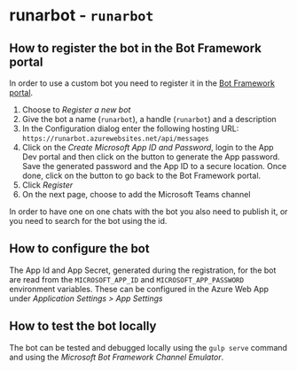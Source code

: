 # runarbot - `runarbot`

## How to register the bot in the Bot Framework portal

In order to use a custom bot you need to register it in the [Bot Framework portal](https://dev.botframework.com/). 

1. Choose to *Register a new bot*
2. Give the bot a name (`runarbot`), a handle (`runarbot`) and a description
3. In the Configuration dialog enter the following hosting URL: `https://runarbot.azurewebsites.net/api/messages`
4. Click on the *Create Microsoft App ID and Password*, login to the App Dev portal and then click on the button to generate the App password. Save the generated password and the App ID to a secure location. Once done, click on the button to go back to the Bot Framework portal.
5. Click *Register*
6. On the next page, choose to add the Microsoft Teams channel

In order to have one on one chats with the bot you also need to publish it, or you need to search for the bot using the id.

## How to configure the bot

The App Id and App Secret, generated during the registration, for the bot are read from the `MICROSOFT_APP_ID` and `MICROSOFT_APP_PASSWORD` environment variables. These can be configured in the Azure Web App under *Application Settings > App Settings* 

## How to test the bot locally

The bot can be tested and debugged locally using the `gulp serve` command and using the _Microsoft Bot Framework Channel Emulator_.